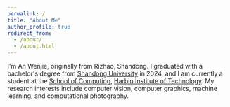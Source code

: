 ```yaml
---
permalink: /
title: "About Me"
author_profile: true
redirect_from: 
  - /about/
  - /about.html
---
```




I'm An Wenjie, originally from Rizhao, Shandong. I graduated with a bachelor's degree from [Shandong University](https://www.sdu.edu.cn/) in 2024, and I am currently a student at the [School of Computing](https://www.cs.hit.edu.cn/), [Harbin Institute of Technology](https://www.hit.edu.cn/). My research interests include computer vision, computer graphics, machine learning, and computational photography.



